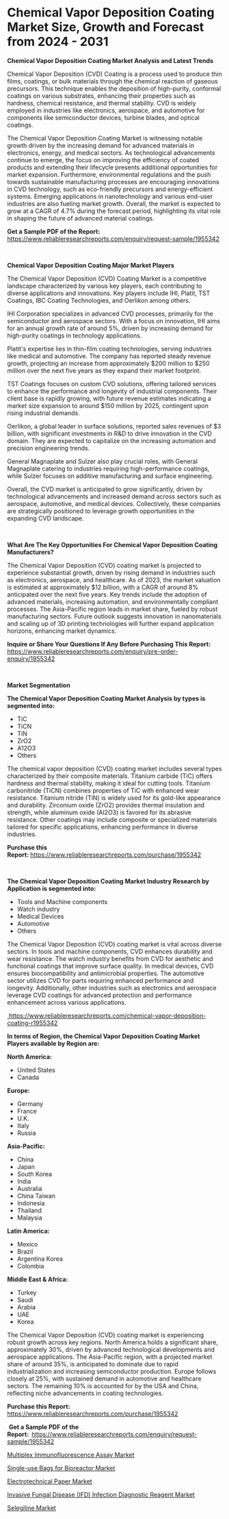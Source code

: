 <p><h1>Chemical Vapor Deposition Coating Market Size, Growth and Forecast from 2024 - 2031</h1></p><p><strong>Chemical Vapor Deposition Coating Market Analysis and Latest Trends</strong></p>
<p><p>Chemical Vapor Deposition (CVD) Coating is a process used to produce thin films, coatings, or bulk materials through the chemical reaction of gaseous precursors. This technique enables the deposition of high-purity, conformal coatings on various substrates, enhancing their properties such as hardness, chemical resistance, and thermal stability. CVD is widely employed in industries like electronics, aerospace, and automotive for components like semiconductor devices, turbine blades, and optical coatings.</p><p>The Chemical Vapor Deposition Coating Market is witnessing notable growth driven by the increasing demand for advanced materials in electronics, energy, and medical sectors. As technological advancements continue to emerge, the focus on improving the efficiency of coated products and extending their lifecycle presents additional opportunities for market expansion. Furthermore, environmental regulations and the push towards sustainable manufacturing processes are encouraging innovations in CVD technology, such as eco-friendly precursors and energy-efficient systems. Emerging applications in nanotechnology and various end-user industries are also fueling market growth. Overall, the market is expected to grow at a CAGR of 4.7% during the forecast period, highlighting its vital role in shaping the future of advanced material coatings.</p></p>
<p><strong>Get a Sample PDF of the Report:&nbsp;</strong> <a href="https://www.reliableresearchreports.com/enquiry/request-sample/1955342?utm_campaign=10&utm_medium=2&utm_source=Github&utm_content=ia&utm_term=09112024&utm_id=chemical-vapor-deposition-coating">https://www.reliableresearchreports.com/enquiry/request-sample/1955342</a></p>
<p>&nbsp;</p>
<p><strong>Chemical Vapor Deposition Coating Major Market Players</strong></p>
<p><p>The Chemical Vapor Deposition (CVD) Coating Market is a competitive landscape characterized by various key players, each contributing to diverse applications and innovations. Key players include IHI, Platit, TST Coatings, IBC Coating Technologies, and Oerlikon among others.</p><p>IHI Corporation specializes in advanced CVD processes, primarily for the semiconductor and aerospace sectors. With a focus on innovation, IHI aims for an annual growth rate of around 5%, driven by increasing demand for high-purity coatings in technology applications.</p><p>Platit's expertise lies in thin-film coating technologies, serving industries like medical and automotive. The company has reported steady revenue growth, projecting an increase from approximately $200 million to $250 million over the next five years as they expand their market footprint.</p><p>TST Coatings focuses on custom CVD solutions, offering tailored services to enhance the performance and longevity of industrial components. Their client base is rapidly growing, with future revenue estimates indicating a market size expansion to around $150 million by 2025, contingent upon rising industrial demands.</p><p>Oerlikon, a global leader in surface solutions, reported sales revenues of $3 billion, with significant investments in R&D to drive innovation in the CVD domain. They are expected to capitalize on the increasing automation and precision engineering trends.</p><p>General Magnaplate and Sulzer also play crucial roles, with General Magnaplate catering to industries requiring high-performance coatings, while Sulzer focuses on additive manufacturing and surface engineering.</p><p>Overall, the CVD market is anticipated to grow significantly, driven by technological advancements and increased demand across sectors such as aerospace, automotive, and medical devices. Collectively, these companies are strategically positioned to leverage growth opportunities in the expanding CVD landscape.</p></p>
<p>&nbsp;</p>
<p><strong>What Are The Key Opportunities For Chemical Vapor Deposition Coating Manufacturers?</strong></p>
<p><p>The Chemical Vapor Deposition (CVD) coating market is projected to experience substantial growth, driven by rising demand in industries such as electronics, aerospace, and healthcare. As of 2023, the market valuation is estimated at approximately $12 billion, with a CAGR of around 8% anticipated over the next five years. Key trends include the adoption of advanced materials, increasing automation, and environmentally compliant processes. The Asia-Pacific region leads in market share, fueled by robust manufacturing sectors. Future outlook suggests innovation in nanomaterials and scaling up of 3D printing technologies will further expand application horizons, enhancing market dynamics.</p></p>
<p><strong>Inquire or Share Your Questions If Any Before Purchasing This Report:</strong> <a href="https://www.reliableresearchreports.com/enquiry/pre-order-enquiry/1955342?utm_campaign=10&utm_medium=2&utm_source=Github&utm_content=ia&utm_term=09112024&utm_id=chemical-vapor-deposition-coating">https://www.reliableresearchreports.com/enquiry/pre-order-enquiry/1955342</a></p>
<p>&nbsp;</p>
<p><strong>Market Segmentation</strong></p>
<p><strong>The Chemical Vapor Deposition Coating Market Analysis by types is segmented into:</strong></p>
<p><ul><li>TiC</li><li>TiCN</li><li>TiN</li><li>ZrO2</li><li>A12O3</li><li>Others</li></ul></p>
<p><p>The chemical vapor deposition (CVD) coating market includes several types characterized by their composite materials. Titanium carbide (TiC) offers hardness and thermal stability, making it ideal for cutting tools. Titanium carbonitride (TiCN) combines properties of TiC with enhanced wear resistance. Titanium nitride (TiN) is widely used for its gold-like appearance and durability. Zirconium oxide (ZrO2) provides thermal insulation and strength, while aluminum oxide (Al2O3) is favored for its abrasive resistance. Other coatings may include composite or specialized materials tailored for specific applications, enhancing performance in diverse industries.</p></p>
<p><strong>Purchase this Report:&nbsp;</strong><a href="https://www.reliableresearchreports.com/purchase/1955342?utm_campaign=10&utm_medium=2&utm_source=Github&utm_content=ia&utm_term=09112024&utm_id=chemical-vapor-deposition-coating">https://www.reliableresearchreports.com/purchase/1955342</a></p>
<p>&nbsp;</p>
<p><strong>The Chemical Vapor Deposition Coating Market Industry Research by Application is segmented into:</strong></p>
<p><ul><li>Tools and Machine components</li><li>Watch industry</li><li>Medical Devices</li><li>Automotive</li><li>Others</li></ul></p>
<p><p>The Chemical Vapor Deposition (CVD) coating market is vital across diverse sectors. In tools and machine components, CVD enhances durability and wear resistance. The watch industry benefits from CVD for aesthetic and functional coatings that improve surface quality. In medical devices, CVD ensures biocompatibility and antimicrobial properties. The automotive sector utilizes CVD for parts requiring enhanced performance and longevity. Additionally, other industries such as electronics and aerospace leverage CVD coatings for advanced protection and performance enhancement across various applications.</p></p>
<p><a href="https://www.reliableresearchreports.com/chemical-vapor-deposition-coating-r1955342?utm_campaign=10&utm_medium=2&utm_source=Github&utm_content=ia&utm_term=09112024&utm_id=chemical-vapor-deposition-coating">&nbsp;https://www.reliableresearchreports.com/chemical-vapor-deposition-coating-r1955342</a></p>
<p><strong>In terms of Region, the Chemical Vapor Deposition Coating Market Players available by Region are:</strong></p>
<p>
    <p> <strong> North America: </strong>
        <ul>
            <li>United States</li>
            <li>Canada</li>
        </ul>
        </p> 
    <p> <strong> Europe: </strong>
        <ul>
            <li>Germany</li>
            <li>France</li>
            <li>U.K.</li>
            <li>Italy</li>
            <li>Russia</li>
        </ul>
        </p> 
    <p> <strong> Asia-Pacific: </strong>
        <ul>
            <li>China</li>
            <li>Japan</li>
            <li>South Korea</li>
            <li>India</li>
            <li>Australia</li>
            <li>China Taiwan</li>
            <li>Indonesia</li>
            <li>Thailand</li>
            <li>Malaysia</li>
        </ul>
        </p> 
    <p> <strong> Latin America: </strong>
        <ul>
            <li>Mexico</li>
            <li>Brazil</li>
            <li>Argentina Korea</li>
            <li>Colombia</li>
        </ul>
        </p> 
    <p> <strong> Middle East & Africa: </strong>
        <ul>
            <li>Turkey</li>
            <li>Saudi</li>
            <li>Arabia</li>
            <li>UAE</li>
            <li>Korea</li>
        </ul>
    </p>
    </p>
<p><p>The Chemical Vapor Deposition (CVD) coating market is experiencing robust growth across key regions. North America holds a significant share, approximately 30%, driven by advanced technological developments and aerospace applications. The Asia-Pacific region, with a projected market share of around 35%, is anticipated to dominate due to rapid industrialization and increasing semiconductor production. Europe follows closely at 25%, with sustained demand in automotive and healthcare sectors. The remaining 10% is accounted for by the USA and China, reflecting niche advancements in coating technologies.</p></p>
<p><strong>Purchase this Report: </strong><a href="https://www.reliableresearchreports.com/purchase/1955342?utm_campaign=10&utm_medium=2&utm_source=Github&utm_content=ia&utm_term=09112024&utm_id=chemical-vapor-deposition-coating">https://www.reliableresearchreports.com/purchase/1955342</a></p>
<p>&nbsp;<strong>Get a Sample PDF of the Report:&nbsp;&nbsp;</strong><a href="https://www.reliableresearchreports.com/enquiry/request-sample/1955342?utm_campaign=10&utm_medium=2&utm_source=Github&utm_content=ia&utm_term=09112024&utm_id=chemical-vapor-deposition-coating">https://www.reliableresearchreports.com/enquiry/request-sample/1955342</a></p>
<p><strong></strong></p>
<p><p><a href="https://issuu.com/reportprime-2/docs/multiplex-immunofluorescence-assay-_ba212840943b0f?utm_campaign=10&utm_medium=2&utm_source=Github&utm_content=ia&utm_term=09112024&utm_id=chemical-vapor-deposition-coating">Multiplex Immunofluorescence Assay Market</a></p><p><a href="https://issuu.com/reportprime-2/docs/single-use-bags-for-bioreactor-mark_43de6f56677fd0?utm_campaign=10&utm_medium=2&utm_source=Github&utm_content=ia&utm_term=09112024&utm_id=chemical-vapor-deposition-coating">Single-use Bags for Bioreactor Market</a></p><p><a href="https://github.com/JubayerMia832/Market-Research-Report-List-1/blob/main/electrotechnical-paper-market.md?utm_campaign=10&utm_medium=2&utm_source=Github&utm_content=ia&utm_term=09112024&utm_id=chemical-vapor-deposition-coating">Electrotechnical Paper Market</a></p><p><a href="https://issuu.com/reportprime-2/docs/invasive-fungal-disease-ifd-infecti_a56d1b548870ce?utm_campaign=10&utm_medium=2&utm_source=Github&utm_content=ia&utm_term=09112024&utm_id=chemical-vapor-deposition-coating">Invasive Fungal Disease (IFD) Infection Diagnostic Reagent Market</a></p><p><a href="https://github.com/kimhelmer83/Market-Research-Report-List-1/blob/main/selegiline-market.md?utm_campaign=10&utm_medium=2&utm_source=Github&utm_content=ia&utm_term=09112024&utm_id=chemical-vapor-deposition-coating">Selegiline Market</a></p></p>